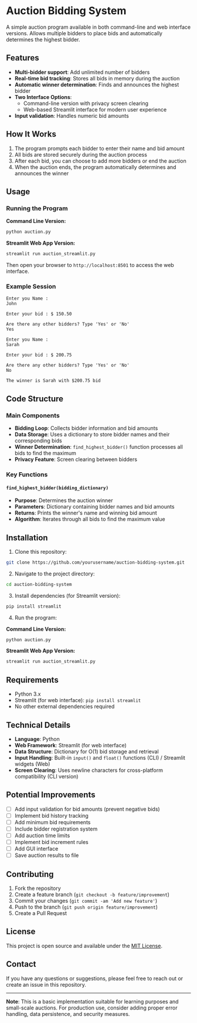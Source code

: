 # Auction Bidding System

A simple auction program available in both command-line and web interface versions. Allows multiple bidders to place bids and automatically determines the highest bidder.

## Features

- **Multi-bidder support**: Add unlimited number of bidders
- **Real-time bid tracking**: Stores all bids in memory during the auction
- **Automatic winner determination**: Finds and announces the highest bidder
- **Two Interface Options**: 
  - Command-line version with privacy screen clearing
  - Web-based Streamlit interface for modern user experience
- **Input validation**: Handles numeric bid amounts

## How It Works

1. The program prompts each bidder to enter their name and bid amount
2. All bids are stored securely during the auction process
3. After each bid, you can choose to add more bidders or end the auction
4. When the auction ends, the program automatically determines and announces the winner

## Usage

### Running the Program

**Command Line Version:**
```bash
python auction.py
```

**Streamlit Web App Version:**
```bash
streamlit run auction_streamlit.py
```
Then open your browser to `http://localhost:8501` to access the web interface.

### Example Session

```
Enter you Name :
John

Enter your bid : $ 150.50

Are there any other bidders? Type 'Yes' or 'No'
Yes

Enter you Name :
Sarah

Enter your bid : $ 200.75

Are there any other bidders? Type 'Yes' or 'No'
No

The winner is Sarah with $200.75 bid
```

## Code Structure

### Main Components

- **Bidding Loop**: Collects bidder information and bid amounts
- **Data Storage**: Uses a dictionary to store bidder names and their corresponding bids
- **Winner Determination**: `find_highest_bidder()` function processes all bids to find the maximum
- **Privacy Feature**: Screen clearing between bidders

### Key Functions

#### `find_highest_bidder(bidding_dictionary)`
- **Purpose**: Determines the auction winner
- **Parameters**: Dictionary containing bidder names and bid amounts
- **Returns**: Prints the winner's name and winning bid amount
- **Algorithm**: Iterates through all bids to find the maximum value

## Installation

1. Clone this repository:
```bash
git clone https://github.com/yourusername/auction-bidding-system.git
```

2. Navigate to the project directory:
```bash
cd auction-bidding-system
```

3. Install dependencies (for Streamlit version):
```bash
pip install streamlit
```

4. Run the program:

**Command Line Version:**
```bash
python auction.py
```

**Streamlit Web App Version:**
```bash
streamlit run auction_streamlit.py
```

## Requirements

- Python 3.x
- Streamlit (for web interface): `pip install streamlit`
- No other external dependencies required

## Technical Details

- **Language**: Python
- **Web Framework**: Streamlit (for web interface)
- **Data Structure**: Dictionary for O(1) bid storage and retrieval
- **Input Handling**: Built-in `input()` and `float()` functions (CLI) / Streamlit widgets (Web)
- **Screen Clearing**: Uses newline characters for cross-platform compatibility (CLI version)

## Potential Improvements

- [ ] Add input validation for bid amounts (prevent negative bids)
- [ ] Implement bid history tracking
- [ ] Add minimum bid requirements
- [ ] Include bidder registration system
- [ ] Add auction time limits
- [ ] Implement bid increment rules
- [ ] Add GUI interface
- [ ] Save auction results to file

## Contributing

1. Fork the repository
2. Create a feature branch (`git checkout -b feature/improvement`)
3. Commit your changes (`git commit -am 'Add new feature'`)
4. Push to the branch (`git push origin feature/improvement`)
5. Create a Pull Request

## License

This project is open source and available under the [MIT License](LICENSE).

## Contact

If you have any questions or suggestions, please feel free to reach out or create an issue in this repository.

---

**Note**: This is a basic implementation suitable for learning purposes and small-scale auctions. For production use, consider adding proper error handling, data persistence, and security measures.

